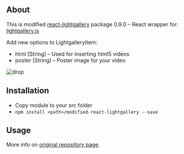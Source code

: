 ## About

This is modified [react-lightgallery](https://github.com/VLZH/react-lightgallery) package 0.9.0 – React wrapper for: [lightgallery.js](https://sachinchoolur.github.io/lightgallery.js)

Add new options to LightgalleryItem:
- html [String] – Used for inserting html5 videos
- poster [String] – Poster image for your video

![drop](https://img.shields.io/badge/Version-0.9.1-green.svg)
## Installation
- Copy module to your src folder
- `npm install <path>/modified-react-lightgallery --save`

## Usage
More info on [original repository page](https://github.com/VLZH/react-lightgallery).
